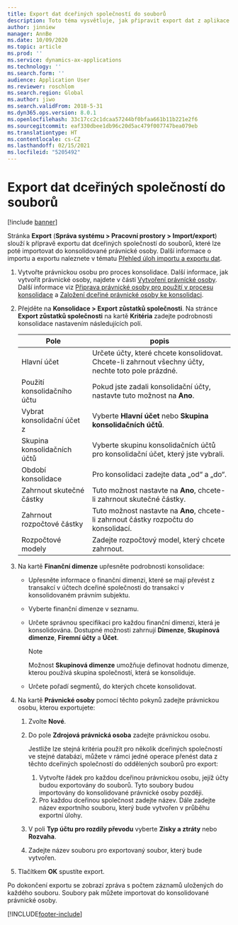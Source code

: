 ```yaml
---
title: Export dat dceřiných společností do souborů
description: Toto téma vysvětluje, jak připravit export dat z aplikace Microsoft Dynamics 365 Finance a poté je importovat do konsolidované právnické osoby.
author: jinniew
manager: AnnBe
ms.date: 10/09/2020
ms.topic: article
ms.prod: ''
ms.service: dynamics-ax-applications
ms.technology: ''
ms.search.form: ''
audience: Application User
ms.reviewer: roschlom
ms.search.region: Global
ms.author: jiwo
ms.search.validFrom: 2018-5-31
ms.dyn365.ops.version: 8.0.1
ms.openlocfilehash: 33c17cc2c1dcaa57244bf0bfaa661b11b221e2f6
ms.sourcegitcommit: eaf330dbee1db96c20d5ac479f007747bea079eb
ms.translationtype: HT
ms.contentlocale: cs-CZ
ms.lasthandoff: 02/15/2021
ms.locfileid: "5205492"
---
```

# <a name="export-subsidiary-data-to-files"></a>Export dat dceřiných společností do souborů

[!include [banner](../includes/banner.md)]

Stránka **Export** (**Správa systému \> Pracovní prostory \> Import/export**) slouží k přípravě exportu dat dceřiných společností do souborů, které lze poté importovat do konsolidované právnické osoby. Další informace o importu a exportu naleznete v tématu [Přehled úloh importu a exportu dat](../../fin-ops-core/dev-itpro/data-entities/data-import-export-job.md).

1. Vytvořte právnickou osobu pro proces konsolidace. Další informace, jak vytvořit právnické osoby, najdete v části [Vytvoření právnícké osoby](../../fin-ops-core/fin-ops/organization-administration/tasks/create-legal-entity.md). Další informace viz [Připrava právnické osoby pro použití v procesu konsolidace](prepare-company-for-consolidation.md) a [Založení dceřiné právnické osoby ke konsolidaci](set-up-subsidiary-company-for-consolidation.md). 

2. Přejděte na **Konsolidace \> Export zůstatků společnosti**. Na stránce **Export zůstatků společnosti** na kartě **Kritéria** zadejte podrobnosti konsolidace nastavením následujících polí.

    | Pole                             | popis |
    |-----------------------------------|-------|
    | Hlavní účet                      | Určete účty, které chcete konsolidovat. Chcete-li zahrnout všechny účty, nechte toto pole prázdné. |
    | Použití konsolidačního účtu         | Pokud jste zadali konsolidační účty, nastavte tuto možnost na **Ano**. |
    | Vybrat konsolidační účet z | Vyberte **Hlavní účet** nebo **Skupina konsolidačních účtů**. |
    | Skupina konsolidačních účtů       | Vyberte skupinu konsolidačních účtů pro konsolidační účet, který jste vybrali. |
    | Období konsolidace              | Pro konsolidaci zadejte data „od“ a „do“. |
    | Zahrnout skutečné částky            | Tuto možnost nastavte na **Ano**, chcete-li zahrnout skutečné částky. |
    | Zahrnout rozpočtové částky            | Tuto možnost nastavte na **Ano**, chcete-li zahrnout částky rozpočtu do konsolidací. |
    | Rozpočtové modely                     | Zadejte rozpočtový model, který chcete zahrnout. |

3. Na kartě **Finanční dimenze** upřesněte podrobnosti konsolidace:

    - Upřesněte informace o finanční dimenzi, které se mají převést z transakcí v účtech dceřiné společnosti do transakcí v konsolidovaném právním subjektu.
    - Vyberte finanční dimenze v seznamu.
    - Určete správnou specifikaci pro každou finanční dimenzi, která je konsolidována. Dostupné možnosti zahrnují **Dimenze**, **Skupinová dimenze**, **Firemní účty** a **Účet**.

        > [!NOTE]
        > Možnost **Skupinová dimenze** umožňuje definovat hodnotu dimenze, kterou používá skupina společností, která se konsoliduje.

    - Určete pořadí segmentů, do kterých chcete konsolidovat.

4. Na kartě **Právnické osoby** pomocí těchto pokynů zadejte právnickou osobu, kterou exportujete:

    1. Zvolte **Nové**.
    2. Do pole **Zdrojová právnická osoba** zadejte právnickou osobu.

        Jestliže lze stejná kritéria použít pro několik dceřiných společností ve stejné databázi, můžete v rámci jedné operace přenést data z těchto dceřiných společností do oddělených souborů pro export:

        1. Vytvořte řádek pro každou dceřinou právnickou osobu, jejíž účty budou exportovány do souborů. Tyto soubory budou importovány do konsolidované právnické osoby později.
        2. Pro každou dceřinou společnost zadejte název. Dále zadejte název exportního souboru, který bude vytvořen v průběhu exportní úlohy.

    3. V poli **Typ účtu pro rozdíly převodu** vyberte **Zisky a ztráty** nebo **Rozvaha**.
    4. Zadejte název souboru pro exportovaný soubor, který bude vytvořen.

5. Tlačítkem **OK** spustíte export.

Po dokončení exportu se zobrazí zpráva s počtem záznamů uložených do každého souboru. Soubory pak můžete importovat do konsolidované právnické osoby.


[!INCLUDE[footer-include](../../includes/footer-banner.md)]